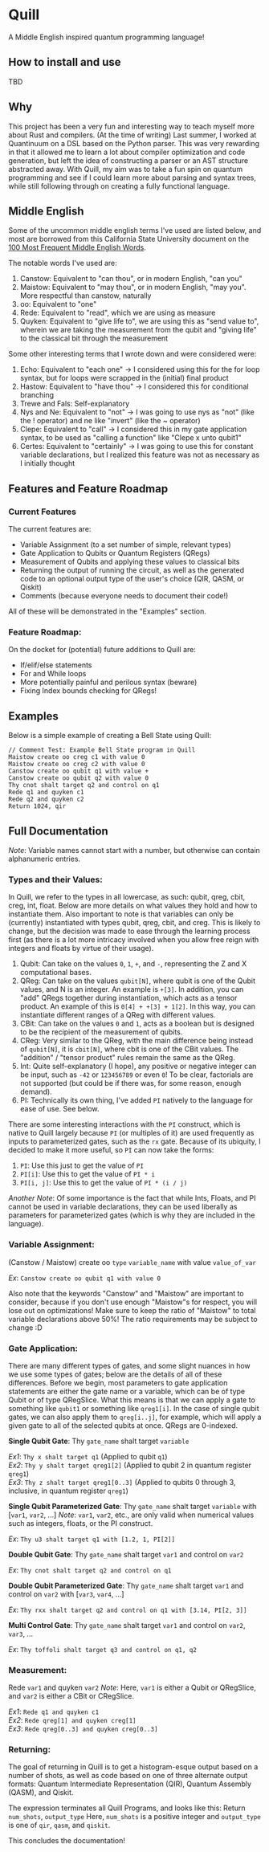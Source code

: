 # Quill
A Middle English inspired quantum programming language!

## How to install and use
TBD
## Why
This project has been a very fun and interesting way to teach myself more about Rust and compilers. (At the time of writing) Last summer, I worked at Quantinuum on a DSL based on the Python parser. This was very rewarding in that it allowed me to learn a lot about compiler optimization and code generation, but left the idea of constructing a parser or an AST structure abstracted away. With Quill, my aim was to take a fun spin on quantum programming and see if I could learn more about parsing and syntax trees, while still following through on creating a fully functional language. 

## Middle English
Some of the uncommon middle english terms I've used are listed below, and most are borrowed from this California State University document on the [100 Most Frequent Middle English Words](https://www.csustan.edu/sites/default/files/ENGLISH/Perrello/Chaucer_glossary4-30.pdf).

The notable words I've used are:
1. Canstow: Equivalent to "can thou", or in modern English, "can you"
2. Maistow: Equivalent to "may thou", or in modern English, "may you". More respectful than canstow, naturally
3. oo: Equivalent to "one"
4. Rede: Equivalent to "read", which we are using as measure
5. Quyken: Equivalent to "give life to", we are using this as "send value to", wherein we are taking the measurement from the qubit and "giving life" to the classical bit through the measurement

Some other interesting terms that I wrote down and were considered were:
1. Echo: Equivalent to "each one" -> I considered using this for the for loop syntax, but for loops were scrapped in the (initial) final product
2. Hastow: Equivalent to "have thou" -> I considered this for conditional branching
3. Trewe and Fals: Self-explanatory
4. Nys and Ne: Equivalent to "not" -> I was going to use nys as "not" (like the ! operator) and ne like "invert" (like the ~ operator)
5. Clepe: Equivalent to "call" -> I considered this in my gate application syntax, to be used as "calling a function" like "Clepe x unto qubit1"
6. Certes: Equivalent to "certainly" -> I was going to use this for constant variable declarations, but I realized this feature was not as necessary as I initially thought

## Features and Feature Roadmap
### Current Features
The current features are:
- Variable Assignment (to a set number of simple, relevant types)
- Gate Application to Qubits or Quantum Registers (QRegs)
- Measurement of Qubits and applying these values to classical bits
- Returning the output of running the circuit, as well as the generated code to an optional output type of the user's choice (QIR, QASM, or Qiskit)
- Comments (because everyone needs to document their code!)

All of these will be demonstrated in the "Examples" section.

### Feature Roadmap:
On the docket for (potential) future additions to Quill are:
- If/elif/else statements
- For and While loops
- More potentially painful and perilous syntax (beware)
- Fixing Index bounds checking for QRegs!

## Examples
Below is a simple example of creating a Bell State using Quill:
```
// Comment Test: Example Bell State program in Quill
Maistow create oo creg c1 with value 0
Maistow create oo creg c2 with value 0
Canstow create oo qubit q1 with value +
Canstow create oo qubit q2 with value 0
Thy cnot shalt target q2 and control on q1
Rede q1 and quyken c1
Rede q2 and quyken c2
Return 1024, qir
```

## Full Documentation
_Note_: Variable names cannot start with a number, but otherwise can contain alphanumeric entries.

### Types and their Values:
In Quill, we refer to the types in all lowercase, as such: qubit, qreg, cbit, creg, int, float. Below are more details on what values they hold and how to instantiate them. Also important to note is that variables can only be (currently) instantiated with types qubit, qreg, cbit, and creg. This is likely to change, but the decision was made to ease through the learning process first (as there is a lot more intricacy involved when you allow free reign with integers and floats by virtue of their usage).

1. Qubit: Can take on the values `0`, `1`, `+`, and `-`, representing the Z and X computational bases.
2. QReg: Can take on the values `qubit[N]`, where qubit is one of the Qubit values, and N is an integer. An example is `+[3]`. In addition, you can "add" QRegs together during instantiation, which acts as a tensor product. An example of this is `0[4] + +[3] + 1[2]`. In this way, you can instantiate different ranges of a QReg with different values.
3. CBit: Can take on the values `0` and `1`, acts as a boolean but is designed to be the recipient of the measurement of qubits.
4. CReg: Very similar to the QReg, with the main difference being instead of `qubit[N]`, it is `cbit[N]`, where cbit is one of the CBit values. The "addition" / "tensor product" rules remain the same as the QReg.
5. Int: Quite self-explanatory (I hope), any positive or negative integer can be input, such as `-42` or `123456789` or even `0`! To be clear, factorials are not supported (but could be if there was, for some reason, enough demand).
6. PI: Technically its own thing, I've added `PI` natively to the language for ease of use. See below.

There are some interesting interactions with the `PI` construct, which is native to Quill largely because `PI` (or multiples of it) are used frequently as inputs to parameterized gates, such as the `rx` gate. Because of its ubiquity, I decided to make it more useful, so `PI` can now take the forms:
1. `PI`: Use this just to get the value of `PI`
2. `PI[i]`: Use this to get the value of `PI * i`
3. `PI[i, j]`: Use this to get the value of `PI * (i / j)` 

*Another Note*: Of some importance is the fact that while Ints, Floats, and PI cannot be used in variable declarations, they can be used liberally as parameters for parameterized gates (which is why they are included in the language).

### Variable Assignment:
(Canstow / Maistow) create oo `type` `variable_name` with value `value_of_var`

_Ex_: `Canstow create oo qubit q1 with value 0`

Also note that the keywords "Canstow" and "Maistow" are important to consider, because if you don't use enough "Maistow"s for respect, you will lose out on optimizations! Make sure to keep the ratio of "Maistow" to total variable declarations above 50%! The ratio requirements may be subject to change :D

### Gate Application:
There are many different types of gates, and some slight nuances in how we use some types of gates; below are the details of all of these differences. Before we begin, most parameters to gate application statements are either the gate name or a variable, which can be of type Qubit or of type QRegSlice. What this means is that we can apply a gate to something like `qubit1` or something like `qreg1[i]`. In the case of single qubit gates, we can also apply them to `qreg[i..j]`, for example, which will apply a given gate to all of the selected qubits at once. QRegs are 0-indexed.

**Single Qubit Gate**: Thy `gate_name` shalt target `variable`

_Ex1_: `Thy x shalt target q1` (Applied to qubit `q1`)\
_Ex2_: `Thy y shalt target qreg1[2]` (Applied to qubit 2 in quantum register `qreg1`)\
_Ex3_: `Thy z shalt target qreg1[0..3]` (Applied to qubits 0 through 3, inclusive, in quantum register `qreg1`)

**Single Qubit Parameterized Gate**: Thy `gate_name` shalt target `variable` with [`var1`, `var2`, ...]
_Note_: `var1`, `var2`, etc., are only valid when numerical values such as integers, floats, or the PI construct.

_Ex_: `Thy u3 shalt target q1 with [1.2, 1, PI[2]]`

**Double Qubit Gate**: Thy `gate_name` shalt target `var1` and control on `var2`

_Ex_: `Thy cnot shalt target q2 and control on q1`

**Double Qubit Parameterized Gate**: Thy `gate_name` shalt target `var1` and control on `var2` with [`var3`, `var4`, ...]

_Ex_: `Thy rxx shalt target q2 and control on q1 with [3.14, PI[2, 3]]`

**Multi Control Gate**: Thy `gate_name` shalt target `var1` and control on `var2`, `var3`, ...

_Ex_: `Thy toffoli shalt target q3 and control on q1, q2`

### Measurement:
Rede `var1` and quyken `var2`
_Note_: Here, `var1` is either a Qubit or QRegSlice, and `var2` is either a CBit or CRegSlice.

_Ex1_: `Rede q1 and quyken c1`\
_Ex2_: `Rede qreg[1] and quyken creg[1]`\
_Ex3_: `Rede qreg[0..3] and quyken creg[0..3]`

### Returning:
The goal of returning in Quill is to get a histogram-esque output based on a number of shots, as well as code based on one of three alternate output formats: Quantum Intermediate Representation (QIR), Quantum Assembly (QASM), and Qiskit.

The expression terminates all Quill Programs, and looks like this: Return `num_shots`, `output_type`
Here, `num_shots` is a positive integer and `output_type` is one of `qir`, `qasm`, and `qiskit`.

This concludes the documentation!
